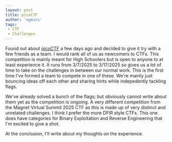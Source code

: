```yaml
---
layout: post
title: picoCTF
author: 'ogmini'
tags:
 - CTF
 - Challenges
---
```


Found out about [picoCTF](https://www.picoctf.org/) a few days ago and decided to give it try with a few friends as a team. I would rank all of us as newcomers to CTFs. This competition is mainly meant for High Schoolers but is open to anyone to at least experience it. It runs from 3/7/2025 to 3/17/2025 so gives us a lot of time to take on the challenges in between our normal work. This is the first time I've formed a team to compete in one of these. We're mainly just bouncing ideas off each other and sharing hints while indepedently tackling flags.

We've already solved a bunch of the flags; but obviously cannot write about them yet as the competition is ongoing. A very different competition from the Magnet Virtual Summit 2025 CTF as this is made up of very distinct and unrelated challenges. I think I prefer the more DFIR style CTFs. This one does have categories for Binary Exploitation and Reverse Engineering that I'm excited to give a shot.

At the conclusion, I'll write about my thoughts on the experience.
